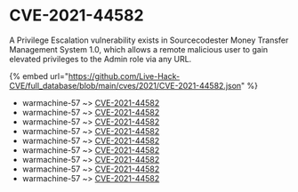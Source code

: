 # CVE-2021-44582

A Privilege Escalation vulnerability exists in Sourcecodester Money Transfer Management System 1.0, which allows a remote malicious user to gain elevated privileges to the Admin role via any URL.

{% embed url="https://github.com/Live-Hack-CVE/full_database/blob/main/cves/2021/CVE-2021-44582.json" %}


* warmachine-57 ~> [CVE-2021-44582](https://www.alice-snow.ru/2021/database/cve-2021-44582/cve-2021-44582-warmachine-57)
* warmachine-57 ~> [CVE-2021-44582](https://www.alice-snow.ru/2021/database/cve-2021-44582/cve-2021-44582-warmachine-57)
* warmachine-57 ~> [CVE-2021-44582](https://www.alice-snow.ru/2021/database/cve-2021-44582/cve-2021-44582-warmachine-57)
* warmachine-57 ~> [CVE-2021-44582](https://www.alice-snow.ru/2021/database/cve-2021-44582/cve-2021-44582-warmachine-57)
* warmachine-57 ~> [CVE-2021-44582](https://www.alice-snow.ru/2021/database/cve-2021-44582/cve-2021-44582-warmachine-57)
* warmachine-57 ~> [CVE-2021-44582](https://www.alice-snow.ru/2021/database/cve-2021-44582/cve-2021-44582-warmachine-57)
* warmachine-57 ~> [CVE-2021-44582](https://www.alice-snow.ru/2021/database/cve-2021-44582/cve-2021-44582-warmachine-57)
* warmachine-57 ~> [CVE-2021-44582](https://www.alice-snow.ru/2021/database/cve-2021-44582/cve-2021-44582-warmachine-57)
* warmachine-57 ~> [CVE-2021-44582](https://www.alice-snow.ru/2021/database/cve-2021-44582/cve-2021-44582-warmachine-57)